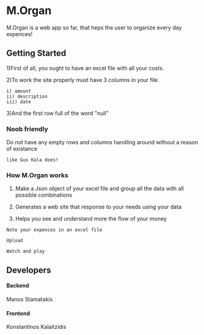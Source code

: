 # M.Organ

M.Organ is a web app so far, that heps the user to organize every day expences!

## Getting Started

1)First of all, you ought to have an excel file with all your costs. 

2)To work the site properly must have 3 columns in your file.

```
i) amount
ii) description
iii) date
```
3)And the first row full of the word "null"

### Noob friendly

Do not have any empty rows and columns handling around without a reason of existance

```
like Gus Kala does!
```

### How M.Organ works

1) Make a Json object of your excel file and group all the data with all possible combinations

2) Generates a web site that response to your needs using your data

3) Helps you see and understand more the flow of your money

```
Note your expences in an excel file

Upload

Watch and play
```

## Developers

#### Backend 
Manos Stamatakis

#### Frontend
Konstantinos Kalaitzidis


